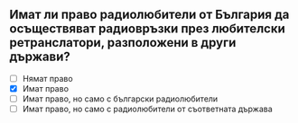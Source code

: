 ## Имат ли право радиолюбители от България да осъществяват радиовръзки през любителски ретранслатори, разположени в други държави?

<!-- Верният отговор е отбелязан с [X] -->

- [ ] Нямат право
- [X] Имат право
- [ ] Имат право, но само с български радиолюбители
- [ ] Имат право, но само с радиолюбители от съответната държава
